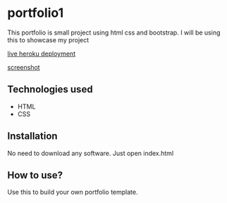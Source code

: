 # portfolio1

This portfolio is small project using html css and bootstrap. I will be using this to showcase my project

[live heroku deployment](https://rajathportfolio.herokuapp.com/)

[screenshot](![image](https://user-images.githubusercontent.com/96102470/147529832-f88a3969-cb3a-47dc-969d-46985c539c5e.png))

## Technologies used

* HTML
* CSS

## Installation

No need to download any software. Just open index.html

## How to use?

Use this to build your own portfolio template.
